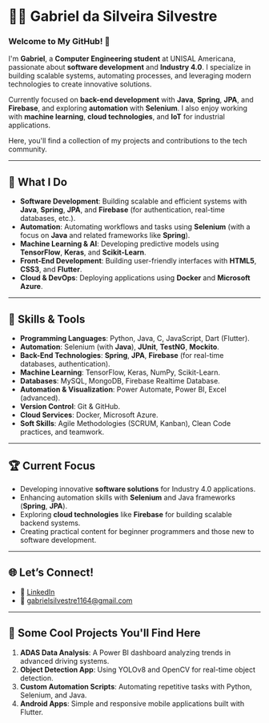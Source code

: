 # 👨‍💻 Gabriel da Silveira Silvestre  

### Welcome to My GitHub! 🚀  

I'm **Gabriel**, a **Computer Engineering student** at UNISAL Americana, passionate about **software development** and **Industry 4.0**. I specialize in building scalable systems, automating processes, and leveraging modern technologies to create innovative solutions.

Currently focused on **back-end development** with **Java**, **Spring**, **JPA**, and **Firebase**, and exploring **automation** with **Selenium**. I also enjoy working with **machine learning**, **cloud technologies**, and **IoT** for industrial applications.  

Here, you'll find a collection of my projects and contributions to the tech community.  

---

## 🌟 What I Do  
- **Software Development**: Building scalable and efficient systems with **Java**, **Spring**, **JPA**, and **Firebase** (for authentication, real-time databases, etc.).  
- **Automation**: Automating workflows and tasks using **Selenium** (with a focus on **Java** and related frameworks like **Spring**).  
- **Machine Learning & AI**: Developing predictive models using **TensorFlow**, **Keras**, and **Scikit-Learn**.  
- **Front-End Development**: Building user-friendly interfaces with **HTML5**, **CSS3**, and **Flutter**.  
- **Cloud & DevOps**: Deploying applications using **Docker** and **Microsoft Azure**.  

---

## 🚀 Skills & Tools  
- **Programming Languages**: Python, Java, C, JavaScript, Dart (Flutter).  
- **Automation**: Selenium (with **Java**), **JUnit**, **TestNG**, **Mockito**.  
- **Back-End Technologies**: **Spring**, **JPA**, **Firebase** (for real-time databases, authentication).  
- **Machine Learning**: TensorFlow, Keras, NumPy, Scikit-Learn.  
- **Databases**: MySQL, MongoDB, Firebase Realtime Database.  
- **Automation & Visualization**: Power Automate, Power BI, Excel (advanced).  
- **Version Control**: Git & GitHub.  
- **Cloud Services**: Docker, Microsoft Azure.  
- **Soft Skills**: Agile Methodologies (SCRUM, Kanban), Clean Code practices, and teamwork.  

---

## 🏆 Current Focus  
- Developing innovative **software solutions** for Industry 4.0 applications.  
- Enhancing automation skills with **Selenium** and Java frameworks (**Spring**, **JPA**).  
- Exploring **cloud technologies** like **Firebase** for building scalable backend systems.  
- Creating practical content for beginner programmers and those new to software development.

---

## 🌐 Let’s Connect!  
- 💼 [LinkedIn](https://br.linkedin.com/in/gabriel-silvestre-78024a265)  
- 📧 [gabrielsilvestre1164@gmail.com](mailto:gabrielsilvestre1164@gmail.com)  

---

## 🔧 Some Cool Projects You'll Find Here  
1. **ADAS Data Analysis**: A Power BI dashboard analyzing trends in advanced driving systems.  
2. **Object Detection App**: Using YOLOv8 and OpenCV for real-time object detection.  
3. **Custom Automation Scripts**: Automating repetitive tasks with Python, Selenium, and Java.  
4. **Android Apps**: Simple and responsive mobile applications built with Flutter.  
